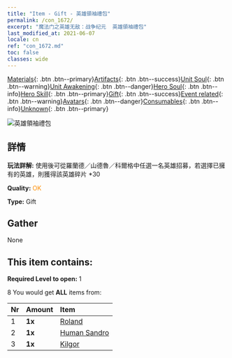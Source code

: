 ```yaml
---
title: "Item - Gift - 英雄領袖禮包"
permalink: /con_1672/
excerpt: "魔法门之英雄无敌：战争纪元  英雄領袖禮包"
last_modified_at: 2021-06-07
locale: cn
ref: "con_1672.md"
toc: false
classes: wide
---
```

 [Materials](/ItemsCN/){: .btn .btn--primary}[Artifacts](/ItemsCN/Artifacts/){: .btn .btn--success}[Unit Soul](/ItemsCN/UnitSoul/){: .btn .btn--warning}[Unit Awakening](/ItemsCN/UnitAwakening/){: .btn .btn--danger}[Hero Soul](/ItemsCN/HeroSoul/){: .btn .btn--info}[Hero Skill](/ItemsCN/HeroSkill/){: .btn .btn--primary}[Gift](/ItemsCN/Gift/){: .btn .btn--success}[Event related](/ItemsCN/Events/){: .btn .btn--warning}[Avatars](/ItemsCN/Avatars/){: .btn .btn--danger}[Consumables](/ItemsCN/Consumables/){: .btn .btn--info}[Unknown](/ItemsCN/Unknown/){: .btn .btn--primary}

 ![英雄領袖禮包](/images/t/i_907288.png)

## 詳情
 **玩法詳解:** 使用後可從羅蘭德／山德魯／科爾格中任選一名英雄招募，若選擇已擁有的英雄，則獲得該英雄碎片 *30

 **Quality:** <span style="color: #FF8C00">OK</span>

 **Type:** Gift

## Gather

  None

## This item contains:

 **Required Level to open:** 1

 8 You would get **ALL** items  from:

  | Nr | Amount |     Item    |
  |:---|:-------|:------------|
  | 1 |  **1x** | [Roland](/heroes/羅蘭德/) |  | 
  | 2 |  **1x** | [Human Sandro](/heroes/人類山德魯/) |  | 
  | 3 |  **1x** | [Kilgor](/heroes/科爾格/) |  | 
